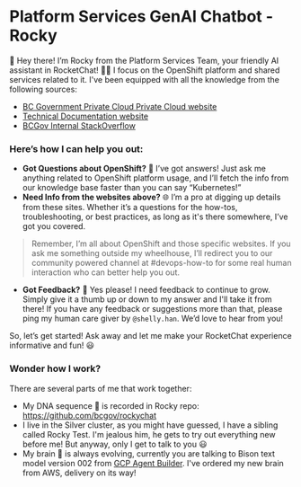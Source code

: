 # Platform Services GenAI Chatbot - Rocky

🎉 Hey there! I’m Rocky from the Platform Services Team, your friendly AI assistant in RocketChat! 🤖✨ I focus on the OpenShift platform and shared services related to it. I've been equipped with all the knowledge from the following sources:
- [BC Government Private Cloud Private Cloud website](http://digital.gov.bc.ca/cloud/services/private)
- [Technical Documentation website](https://developer.gov.bc.ca/docs/default/component/platform-developer-docs/)
- [BCGov Internal StackOverflow](https://stackoverflow.developer.gov.bc.ca/)


### Here’s how I can help you out:
- **Got Questions about OpenShift?** 🤔 I’ve got answers! Just ask me anything related to OpenShift platform usage, and I’ll fetch the info from our knowledge base faster than you can say “Kubernetes!”
- **Need Info from the websites above?** 🌐 I’m a pro at digging up details from these sites. Whether it’s a questions for the how-tos, troubleshooting, or best practices, as long as it's there somewhere, I’ve got you covered.

> Remember, I’m all about OpenShift and those specific websites. If you ask me something outside my wheelhouse, I’ll redirect you to our community powered channel at #devops-how-to for some real human interaction who can better help you out. 

- **Got Feedback?** 💬 Yes please! I need feedback to continue to grow. Simply give it a thumb up or down to my answer and I'll take it from there! If you have any feedback or suggestions more than that, please ping my human care giver by `@shelly.han`. We’d love to hear from you!

So, let’s get started! Ask away and let me make your RocketChat experience informative and fun! 😃

### Wonder how I work?

There are several parts of me that work together:
- My DNA sequence 🧬 is recorded in Rocky repo: https://github.com/bcgov/rockychat
- I live in the Silver cluster, as you might have guessed, I have a sibling called Rocky Test. I'm jealous him, he gets to try out everything new before me! But anyway, only I get to talk to you 😃
- My brain 🧠 is always evolving, currently you are talking to Bison text model version 002 from [GCP Agent Builder](https://cloud.google.com/products/agent-builder?hl=en). I've ordered my new brain from AWS, delivery on its way!
